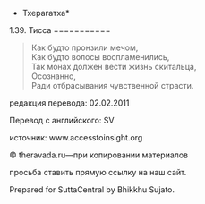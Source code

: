 * Тхерагатха*

1\.39\. Тисса
\=\=\=\=\=\=\=\=\=\=\=

> Как будто пронзили мечом,  
> Как будто волосы воспламенились,  
> Так монах должен вести жизнь скитальца,  
> Осознанно,  
> Ради отбрасывания чувственной страсти\.

редакция перевода: 02\.02\.2011

Перевод с английского: SV

источник: www\.accesstoinsight\.org

© theravada\.ru—при копировании материалов

просьба ставить прямую ссылку на наш сайт\.

Prepared for SuttaCentral by Bhikkhu Sujato\.